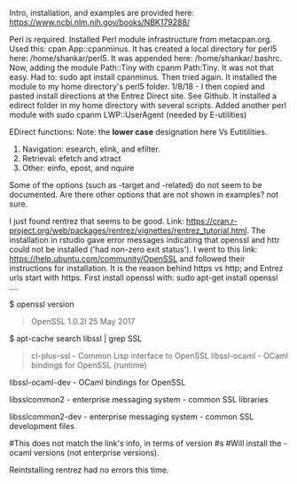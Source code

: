 
Intro, installation, and examples are provided here: https://www.ncbi.nlm.nih.gov/books/NBK179288/

Perl is required. Installed Perl module infrastructure from metacpan.org. Used this: cpan App::cpanminus. It has created a local directory for perl5 here: /home/shankar/perl5. It was appended here: /home/shankar/.bashrc. Now, adding the module Path::Tiny with cpanm Path:Tiny. It was not that easy. Had to:  sudo apt install cpanminus. Then tried again. It installed the module to my home directory's perl5 folder. 1/8/18 - I then copied and pasted install directions at the Entrez Direct site. See Github. It installed a edirect folder in my home directory with several scripts. Added another perl module with sudo cpanm LWP::UserAgent (needed by E-utilities)

EDirect functions: Note: the **lower case** designation here Vs Eutitilities. 
1. Navigation: esearch, elink, and efilter. 
2. Retrieval: efetch and xtract
3. Other: einfo, epost, and nquire

Some of the options (such as -target and -related) do not seem to be documented. Are there other options that are not shown in examples? not sure. 

I just found rentrez that seems to be good. Link: https://cran.r-project.org/web/packages/rentrez/vignettes/rentrez_tutorial.html. The installation in rstudio gave error messages indicating that openssl and httr could not be installed ('had non-zero exit status'). I went to this link: https://help.ubuntu.com/community/OpenSSL and followed their instructions for installation. It is the reason behind https vs http; and Entrez urls start with https. First install openssl with: 
sudo apt-get install openssl
....

$ openssl version
>OpenSSL 1.0.2l  25 May 2017

$ apt-cache search libssl | grep SSL
>cl-plus-ssl - Common Lisp interface to OpenSSL
libssl-ocaml - OCaml bindings for OpenSSL (runtime)

libssl-ocaml-dev - OCaml bindings for OpenSSL

libsslcommon2 - enterprise messaging system - common SSL libraries

libsslcommon2-dev - enterprise messaging system - common SSL development files


#This does not match the link's info, in terms of version #s
#Will install the -ocaml versions (not enterprise versions). 

Reintstalling rentrez had no errors this time.


